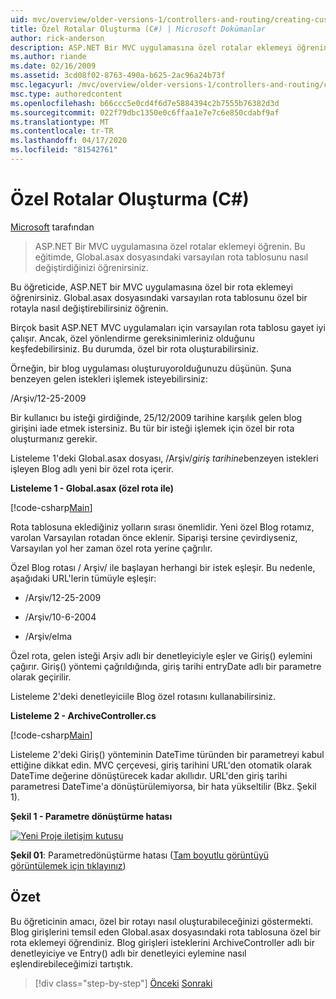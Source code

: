 ```yaml
---
uid: mvc/overview/older-versions-1/controllers-and-routing/creating-custom-routes-cs
title: Özel Rotalar Oluşturma (C#) | Microsoft Dokümanlar
author: rick-anderson
description: ASP.NET Bir MVC uygulamasına özel rotalar eklemeyi öğrenin. Bu eğitimde, Global.asax dosyasındaki varsayılan rota tablosunu nasıl değiştirdiğinizi öğrenirsiniz.
ms.author: riande
ms.date: 02/16/2009
ms.assetid: 3cd08f02-8763-490a-b625-2ac96a24b73f
msc.legacyurl: /mvc/overview/older-versions-1/controllers-and-routing/creating-custom-routes-cs
msc.type: authoredcontent
ms.openlocfilehash: b66ccc5e0cd4f6d7e5884394c2b7555b76382d3d
ms.sourcegitcommit: 022f79dbc1350e0c6ffaa1e7e7c6e850cdabf9af
ms.translationtype: MT
ms.contentlocale: tr-TR
ms.lasthandoff: 04/17/2020
ms.locfileid: "81542761"
---
```

# <a name="creating-custom-routes-c"></a>Özel Rotalar Oluşturma (C#)

[Microsoft](https://github.com/microsoft) tarafından

> ASP.NET Bir MVC uygulamasına özel rotalar eklemeyi öğrenin. Bu eğitimde, Global.asax dosyasındaki varsayılan rota tablosunu nasıl değiştirdiğinizi öğrenirsiniz.

Bu öğreticide, ASP.NET bir MVC uygulamasına özel bir rota eklemeyi öğrenirsiniz. Global.asax dosyasındaki varsayılan rota tablosunu özel bir rotayla nasıl değiştirebilirsiniz öğrenin.

Birçok basit ASP.NET MVC uygulamaları için varsayılan rota tablosu gayet iyi çalışır. Ancak, özel yönlendirme gereksinimleriniz olduğunu keşfedebilirsiniz. Bu durumda, özel bir rota oluşturabilirsiniz.

Örneğin, bir blog uygulaması oluşturuyorolduğunuzu düşünün. Şuna benzeyen gelen istekleri işlemek isteyebilirsiniz:

/Arşiv/12-25-2009

Bir kullanıcı bu isteği girdiğinde, 25/12/2009 tarihine karşılık gelen blog girişini iade etmek istersiniz. Bu tür bir isteği işlemek için özel bir rota oluşturmanız gerekir.

Listeleme 1'deki Global.asax dosyası, /Arşiv/*giriş tarihine*benzeyen istekleri işleyen Blog adlı yeni bir özel rota içerir.

**Listeleme 1 - Global.asax (özel rota ile)**

[!code-csharp[Main](creating-custom-routes-cs/samples/sample1.cs)]

Rota tablosuna eklediğiniz yolların sırası önemlidir. Yeni özel Blog rotamız, varolan Varsayılan rotadan önce eklenir. Siparişi tersine çevirdiyseniz, Varsayılan yol her zaman özel rota yerine çağrılır.

Özel Blog rotası / Arşiv/ ile başlayan herhangi bir istek eşleşir. Bu nedenle, aşağıdaki URL'lerin tümüyle eşleşir:

- /Arşiv/12-25-2009

- /Arşiv/10-6-2004

- /Arşiv/elma

Özel rota, gelen isteği Arşiv adlı bir denetleyiciyle eşler ve Giriş() eylemini çağırır. Giriş() yöntemi çağrıldığında, giriş tarihi entryDate adlı bir parametre olarak geçirilir.

Listeleme 2'deki denetleyiciile Blog özel rotasını kullanabilirsiniz.

**Listeleme 2 - ArchiveController.cs**

[!code-csharp[Main](creating-custom-routes-cs/samples/sample2.cs)]

Listeleme 2'deki Giriş() yönteminin DateTime türünden bir parametreyi kabul ettiğine dikkat edin. MVC çerçevesi, giriş tarihini URL'den otomatik olarak DateTime değerine dönüştürecek kadar akıllıdır. URL'den giriş tarihi parametresi DateTime'a dönüştürülemiyorsa, bir hata yükseltilir (Bkz. Şekil 1).

**Şekil 1 - Parametre dönüştürme hatası**

[![Yeni Proje iletişim kutusu](creating-custom-routes-cs/_static/image1.jpg)](creating-custom-routes-cs/_static/image1.png)

**Şekil 01**: Parametredönüştürme hatası ([Tam boyutlu görüntüyü görüntülemek için tıklayınız](creating-custom-routes-cs/_static/image2.png))

## <a name="summary"></a>Özet

Bu öğreticinin amacı, özel bir rotayı nasıl oluşturabileceğinizi göstermekti. Blog girişlerini temsil eden Global.asax dosyasındaki rota tablosuna özel bir rota eklemeyi öğrendiniz. Blog girişleri isteklerini ArchiveController adlı bir denetleyiciye ve Entry() adlı bir denetleyici eylemine nasıl eşlendirebileceğimizi tartıştık.

> [!div class="step-by-step"]
> [Önceki](aspnet-mvc-controllers-overview-cs.md)
> [Sonraki](creating-a-route-constraint-cs.md)
